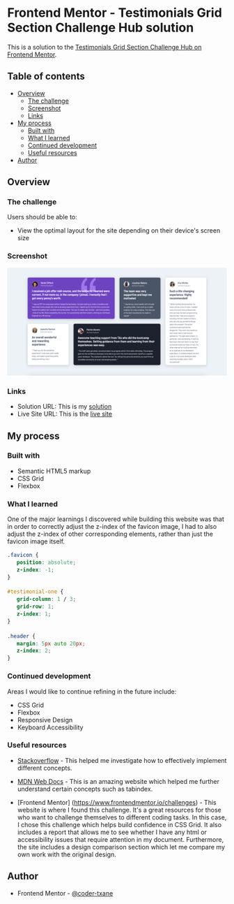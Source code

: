 # Frontend Mentor - Testimonials Grid Section Challenge Hub solution

This is a solution to the [Testimonials Grid Section Challenge Hub on Frontend Mentor](https://www.frontendmentor.io/challenges/testimonials-grid-section-Nnw6J7Un7). 

## Table of contents

- [Overview](#overview)
  - [The challenge](#the-challenge)
  - [Screenshot](#screenshot)
  - [Links](#links)
- [My process](#my-process)
  - [Built with](#built-with)
  - [What I learned](#what-i-learned)
  - [Continued development](#continued-development)
  - [Useful resources](#useful-resources)
- [Author](#author)

## Overview

### The challenge

Users should be able to:

- View the optimal layout for the site depending on their device's screen size

### Screenshot

![A screenshot of the design](Resources/images/testimonials-grid-section-challenge-hub-screenshot.png)

### Links

- Solution URL: This is my [solution](https://www.frontendmentor.io/solutions/testimonials-grid-section-challenge-hub-Rkif4Rxie)
- Live Site URL: This is the [live site](https://coder-txane.github.io/Testimonials-Grid-Section-Challenge-Hub/)

## My process

### Built with

- Semantic HTML5 markup
- CSS Grid
- Flexbox

### What I learned

One of the major learnings I discovered while building this website was that in order to correctly adjust the z-index of the favicon image, I had to also adjust the z-index of other corresponding elements, rather than just the favicon image itself.

```css
.favicon {
   position: absolute;
   z-index: -1;
}

#testimonial-one {
   grid-column: 1 / 3;
   grid-row: 1;
   z-index: 1;
}

.header {
   margin: 5px auto 20px;
   z-index: 2;
}
```

### Continued development

Areas I would like to continue refining in the future include:
- CSS Grid
- Flexbox
- Responsive Design
- Keyboard Accessibility

### Useful resources

- [Stackoverflow](https://stackoverflow.com/) - This helped me investigate how to effectively implement different concepts.

- [MDN Web Docs](https://developer.mozilla.org/en-US/) - This is an amazing website which helped me further understand certain concepts such as tabindex.

- [Frontend Mentor] (https://www.frontendmentor.io/challenges) - This website is where I found this challenge. It's a great resources for those who want to challenge themselves to different coding tasks. In this case, I chose this challenge which helps build confidence in CSS Grid. It also includes a report that allows me to see whether I have any html or accessibility issues that require attention in my document. Furthermore, the site includes a design comparison section which let me compare my own work with the original design.

## Author

- Frontend Mentor - [@coder-txane](https://www.frontendmentor.io/profile/coder-txane)
